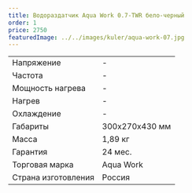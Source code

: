 ```yaml
---
title: Водораздатчик Aqua Work 0.7-TWR бело-черный
order: 1
price: 2750
featuredImage: ../../images/kuler/aqua-work-07.jpg
---
```


<table>
<tr><td>Напряжение</td><td>-</td></tr>
<tr><td>Частота</td><td>-</td></tr>
<tr><td>Мощность нагрева</td><td>-</td></tr>
<tr><td>Нагрев</td><td>-</td></tr>
<tr><td>Охлаждение</td><td>-</td></tr>
<tr><td>Габариты</td><td>300x270x430 мм</td></tr>
<tr><td>Масса</td><td>1,89 кг</td></tr>
<tr><td>Гарантия</td><td>24 мес.</td></tr>
<tr><td>Торговая марка</td><td>Aqua Work</td></tr>
<tr><td>Страна изготовления</td><td>Россия</td></tr>
</table>
